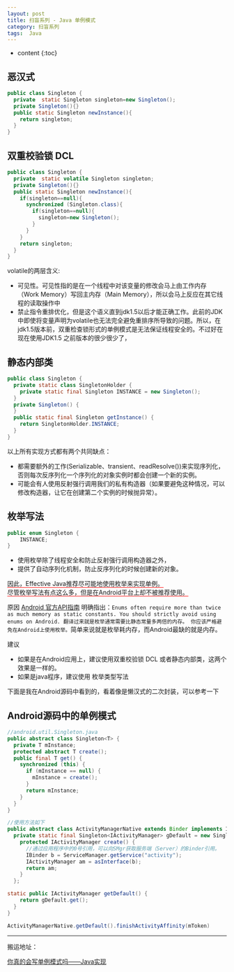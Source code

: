 ```yaml
---
layout: post
title: 扫盲系列 - Java 单例模式
category: 扫盲系列
tags:  Java
---
```


* content
{:toc}

##  恶汉式
```java
public class Singleton {
  private  static Singleton singleton=new Singleton();
  private Singleton(){}
  public static Singleton newInstance(){
    return singleton;
  }
}
```
## 双重校验锁 DCL
```java
public class Singleton {
  private  static volatile Singleton singleton;
  private Singleton(){}
  public static Singleton newInstance(){
    if(singleton==null){
      synchronized (Singleton.class){
        if(singleton==null){
          singleton=new Singleton();
        }
      }
    }
    return singleton;
  }
}
```
volatile的两层含义:
*  可见性。可见性指的是在一个线程中对该变量的修改会马上由工作内存（Work Memory）写回主内存（Main Memory），所以会马上反应在其它线程的读取操作中
*  禁止指令重排优化，但是这个语义直到jdk1.5以后才能正确工作。此前的JDK中即使将变量声明为volatile也无法完全避免重排序所导致的问题。所以，在jdk1.5版本前，双重检查锁形式的单例模式是无法保证线程安全的。不过好在现在使用JDK1.5 之前版本的很少很少了，

##  静态内部类
```java
public class Singleton {
  private static class SingletonHolder {
    private static final Singleton INSTANCE = new Singleton();
  }
  private Singleton() {
  }
  public static final Singleton getInstance() {
    return SingletonHolder.INSTANCE;
  }
}
```
以上所有实现方式都有两个共同缺点：
* 都需要额外的工作(Serializable、transient、readResolve())来实现序列化，否则每次反序列化一个序列化的对象实例时都会创建一个新的实例。
* 可能会有人使用反射强行调用我们的私有构造器（如果要避免这种情况，可以修改构造器，让它在创建第二个实例的时候抛异常）。

## 枚举写法
```java
public enum Singleton {
    INSTANCE;
}
```
* 使用枚举除了线程安全和防止反射强行调用构造器之外，
* 提供了自动序列化机制，防止反序列化的时候创建新的对象。

<span style="border-bottom:1px solid red;">因此，Effective Java推荐尽可能地使用枚举来实现单例。   
尽管枚举写法有点这么多，但是在Android平台上却不被推荐使用。</span>

原因 [Android 官方API指南](https://developer.android.com/topic/performance/memory.html) 明确指出：`Enums often require more than twice as much memory as static constants. You should strictly avoid using enums on Android. 翻译过来就是枚举通常需要比静态常量多两倍的内存。 你应该严格避免在Android上使用枚举。`简单来说就是枚举耗内存，而Android最缺的就是内存。


建议
* 如果是在Android应用上，建议使用双重校验锁 DCL  或者静态内部类，这两个效果是一样的。
* 如果是java程序，建议使用 枚举类型写法


下面是我在Android源码中看到的，看着像是懒汉式的二次封装，可以参考一下
##  Android源码中的单例模式
```java
//android.util.Singleton.java
public abstract class Singleton<T> {
  private T mInstance;
  protected abstract T create();
  public final T get() {
    synchronized (this) {
      if (mInstance == null) {
        mInstance = create();
      }
      return mInstance;
    }
  }
}

//使用方法如下
public abstract class ActivityManagerNative extends Binder implements IActivityManager {
  private static final Singleton<IActivityManager> gDefault = new Singleton<IActivityManager>() {
    protected IActivityManager create() {
      //通过应用程序中的0号引用，可以向SMgr获取服务端（Server）的Binder引用。
      IBinder b = ServiceManager.getService("activity");
      IActivityManager am = asInterface(b);
      return am;
    }
  };

static public IActivityManager getDefault() {
    return gDefault.get();
  }
}

ActivityManagerNative.getDefault().finishActivityAffinity(mToken)
```

- - - -
搬运地址：    


 [你真的会写单例模式吗——Java实现](http://www.importnew.com/18872.html)
